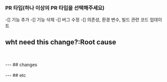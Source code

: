 ### PR 타입(하나 이상의 PR 타입을 선택해주세요)
-[] 기능 추가
-[] 기능 삭제
-[] 버그 수정
-[] 의존성, 환경 변수, 빌드 관련 코드 업데이트

## wht need this change?:Root cause
</br>


</br>
---
## changes
</br>


</br>
---
## etc
</br>


</br>
